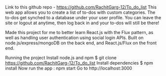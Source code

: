 Link to this github repo -  https://github.com/RachitGarg-12/To_do_list
This web app allows you to create a list of to-dos with custom categories. The to-dos get synched to a database under your user profile. You can leave the site or logout at anytime, then log back in and your to-dos will still be there!

Made this project for me to better learn React.js with the Flux pattern, as well as handling user authentication using social login APIs. Built on node.js/express/mongoDB on the back end, and React.js/Flux on the front end.

Running the project
Install node.js and npm
$ git clone https://github.com/RachitGarg-12/To_do_list
Install dependencies $ npm install
Now run the app : npm start
Go to http://localhost:3000
